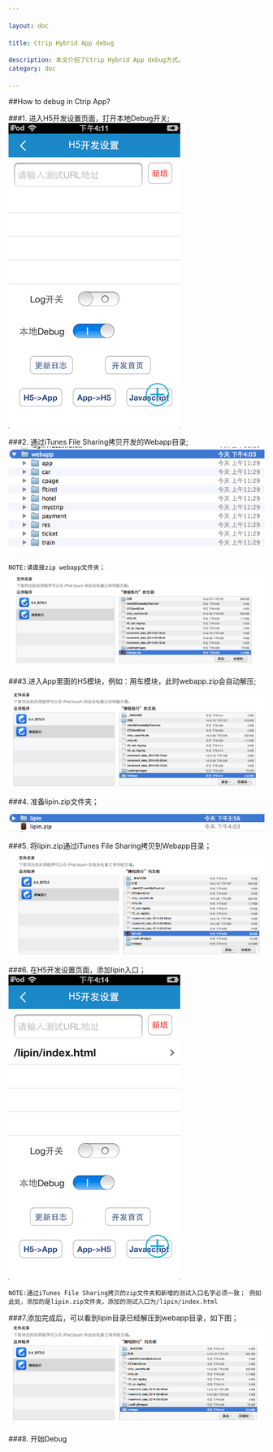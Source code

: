 ```yaml
---

layout: doc

title: Ctrip Hybrid App debug

description: 本文介绍了Ctrip Hybrid App debug方式。
category: doc

---
```


##How to debug in Ctrip App?


###1. 进入H5开发设置页面，打开本地Debug开关;
![a](./images/hybrid_debug/open_debug.png)

###2. 通过iTunes File Sharing拷贝开发的Webapp目录;
![b](./images/hybrid_debug/webapp.png)

`NOTE:请直接zip webapp文件夹；`
![c](./images/hybrid_debug/webapp_a.png)

###3.进入App里面的H5模块，例如：用车模块，此时webapp.zip会自动解压;

![d](./images/hybrid_debug/webapp_b.png)

###4. 准备lipin.zip文件夹；

![e](./images/hybrid_debug/lipin.png)

###5. 将lipin.zip通过iTunes File Sharing拷贝到Webapp目录；
![f](./images/hybrid_debug/lipin_a.png)

###6. 在H5开发设置页面，添加lipin入口；
![g](./images/hybrid_debug/lipin_b.png)

`NOTE:通过iTunes File Sharing拷贝的zip文件夹和新增的测试入口名字必须一致；
例如此处，添加的是lipin.zip文件夹，添加的测试入口为/lipin/index.html`

###7.添加完成后，可以看到lipin目录已经解压到webapp目录，如下图；
![h](./images/hybrid_debug/done.png)

###8. 开始Debug